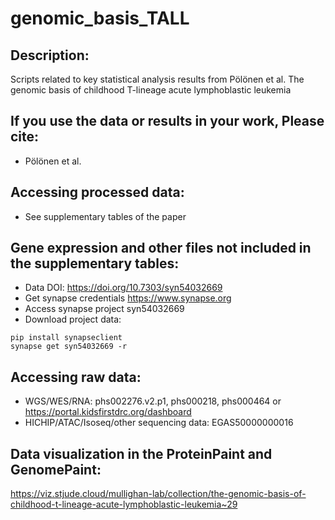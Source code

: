 # genomic_basis_TALL

## Description:
Scripts related to key statistical analysis results from Pölönen et al. The genomic basis of childhood T-lineage acute lymphoblastic leukemia

## If you use the data or results in your work, Please cite:
- Pölönen et al. 

## Accessing processed data:
- See supplementary tables of the paper

## Gene expression and other files not included in the supplementary tables:
- Data DOI: https://doi.org/10.7303/syn54032669
- Get synapse credentials https://www.synapse.org
- Access synapse project syn54032669
- Download project data:
```
pip install synapseclient
synapse get syn54032669 -r
```
## Accessing raw data:
- WGS/WES/RNA: phs002276.v2.p1, phs000218, phs000464 or https://portal.kidsfirstdrc.org/dashboard
- HICHIP/ATAC/Isoseq/other sequencing data: EGAS50000000016

## Data visualization in the ProteinPaint and GenomePaint:
https://viz.stjude.cloud/mullighan-lab/collection/the-genomic-basis-of-childhood-t-lineage-acute-lymphoblastic-leukemia~29

